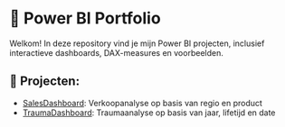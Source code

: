 # 💼 Power BI Portfolio

Welkom! In deze repository vind je mijn Power BI projecten, inclusief interactieve dashboards, DAX-measures en voorbeelden.

## 📁 Projecten:
- [SalesDashboard](./SalesDashboard): Verkoopanalyse op basis van regio en product
- [TraumaDashboard](./TraumaDashboard): Traumaanalyse op basis van jaar, lifetijd en date
